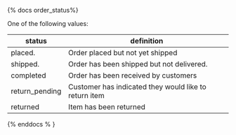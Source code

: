 {% docs order_status%}

One of the following values:

| status         | definition                                            |
|----------------|-------------------------------------------------------|
| placed.        | Order placed but not yet shipped                      |
| shipped.       | Order has been shipped but not delivered.             |
| completed      | Order has been received by customers                  |
| return_pending | Customer has indicated they would like to return item |
| returned       | Item has been returned                                |

{% enddocs % }